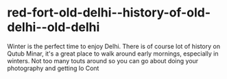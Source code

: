red-fort-old-delhi--history-of-old-delhi--old-delhi
===================================================

Winter is the perfect time to enjoy Delhi. There is of course lot of history on Qutub Minar, it\'s a great place to walk around early mornings, especially in winters. Not too many touts around so you can go about doing your photography and getting lo  Cont
